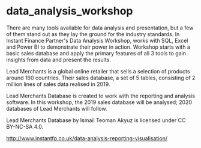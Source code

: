 # data_analysis_workshop

There are many tools available for data analysis and presentation, but a few of them stand out as they lay the ground for the industry standards. 
In Instant Finance Partner's Data Analysis Workshop, works with SQL, Excel and Power BI to demonstrate their power in action. 
Workshop starts with a basic sales database and apply the primary features of all 3 tools to gain insights from data and present the results. 

Lead Merchants is a global online retailer that sells a selection of products around 160 countries. 
Their sales database, a set of 5 tables, consisting of 2 million lines of sales data realised in 2019.

Lead Merchants Database is created to work with the reporting and analysis software. 
In this workshop, the 2019 sales database will be analysed; 2020 databases of Lead Merchants will follow.

Lead Merchants Database by Ismail Teoman Akyuz is licensed under CC BY-NC-SA 4.0.

http://www.instantfp.co.uk/data-analysis-reporting-visualisation/

